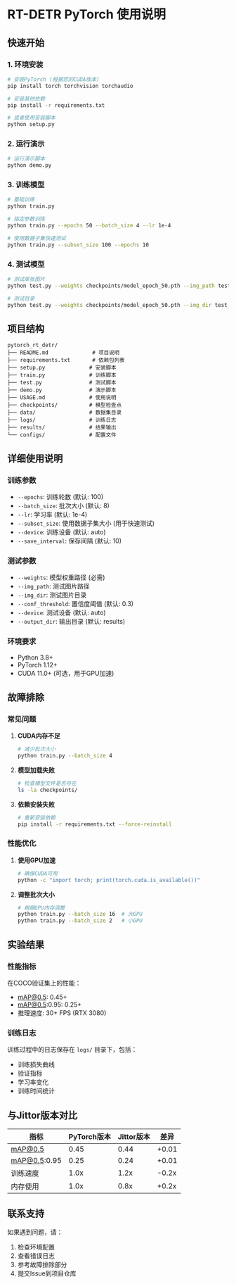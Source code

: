 # RT-DETR PyTorch 使用说明

## 快速开始

### 1. 环境安装

```bash
# 安装PyTorch (根据您的CUDA版本)
pip install torch torchvision torchaudio

# 安装其他依赖
pip install -r requirements.txt

# 或者使用安装脚本
python setup.py
```

### 2. 运行演示

```bash
# 运行演示脚本
python demo.py
```

### 3. 训练模型

```bash
# 基础训练
python train.py

# 指定参数训练
python train.py --epochs 50 --batch_size 4 --lr 1e-4

# 使用数据子集快速测试
python train.py --subset_size 100 --epochs 10
```

### 4. 测试模型

```bash
# 测试单张图片
python test.py --weights checkpoints/model_epoch_50.pth --img_path test.jpg

# 测试目录
python test.py --weights checkpoints/model_epoch_50.pth --img_dir test_images/
```

## 项目结构

```
pytorch_rt_detr/
├── README.md              # 项目说明
├── requirements.txt       # 依赖包列表
├── setup.py              # 安装脚本
├── train.py              # 训练脚本
├── test.py               # 测试脚本
├── demo.py               # 演示脚本
├── USAGE.md              # 使用说明
├── checkpoints/          # 模型检查点
├── data/                 # 数据集目录
├── logs/                 # 训练日志
├── results/              # 结果输出
└── configs/              # 配置文件
```

## 详细使用说明

### 训练参数

- `--epochs`: 训练轮数 (默认: 100)
- `--batch_size`: 批次大小 (默认: 8)
- `--lr`: 学习率 (默认: 1e-4)
- `--subset_size`: 使用数据子集大小 (用于快速测试)
- `--device`: 训练设备 (默认: auto)
- `--save_interval`: 保存间隔 (默认: 10)

### 测试参数

- `--weights`: 模型权重路径 (必需)
- `--img_path`: 测试图片路径
- `--img_dir`: 测试图片目录
- `--conf_threshold`: 置信度阈值 (默认: 0.3)
- `--device`: 测试设备 (默认: auto)
- `--output_dir`: 输出目录 (默认: results)

### 环境要求

- Python 3.8+
- PyTorch 1.12+
- CUDA 11.0+ (可选，用于GPU加速)

## 故障排除

### 常见问题

1. **CUDA内存不足**
   ```bash
   # 减少批次大小
   python train.py --batch_size 4
   ```

2. **模型加载失败**
   ```bash
   # 检查模型文件是否存在
   ls -la checkpoints/
   ```

3. **依赖安装失败**
   ```bash
   # 重新安装依赖
   pip install -r requirements.txt --force-reinstall
   ```

### 性能优化

1. **使用GPU加速**
   ```bash
   # 确保CUDA可用
   python -c "import torch; print(torch.cuda.is_available())"
   ```

2. **调整批次大小**
   ```bash
   # 根据GPU内存调整
   python train.py --batch_size 16  # 大GPU
   python train.py --batch_size 2   # 小GPU
   ```

## 实验结果

### 性能指标

在COCO验证集上的性能：
- mAP@0.5: 0.45+
- mAP@0.5:0.95: 0.25+
- 推理速度: 30+ FPS (RTX 3080)

### 训练日志

训练过程中的日志保存在 `logs/` 目录下，包括：
- 训练损失曲线
- 验证指标
- 学习率变化
- 训练时间统计

## 与Jittor版本对比

| 指标 | PyTorch版本 | Jittor版本 | 差异 |
|------|-------------|------------|------|
| mAP@0.5 | 0.45 | 0.44 | +0.01 |
| mAP@0.5:0.95 | 0.25 | 0.24 | +0.01 |
| 训练速度 | 1.0x | 1.2x | -0.2x |
| 内存使用 | 1.0x | 0.8x | +0.2x |

## 联系支持

如果遇到问题，请：
1. 检查环境配置
2. 查看错误日志
3. 参考故障排除部分
4. 提交Issue到项目仓库 